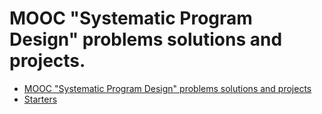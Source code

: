 # MOOC "Systematic Program Design" problems solutions and projects.

- [MOOC "Systematic Program Design" problems solutions and projects](https://learning.edx.org/course/course-v1:UBCx+SPD1x+2T2015)
- [Starters](https://github.com/ossu/spd-starters/tree/main)